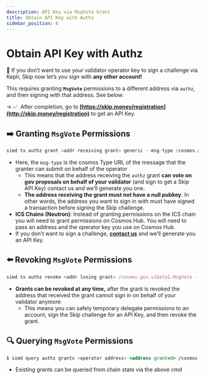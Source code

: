 ```yaml
---
description: API Key via MsgVote Grant
title: Obtain API Key with Authz
sidebar_position: 6
---
```


# Obtain API Key with Authz

🎉 If you don’t want to use your validator operator key to sign a challenge via Keplr, Skip now let’s you sign with <B>any other account!</B>

This requires granting **`MsgVote`** permissions to a different address via `authz`, and then signing with that address. See below.

→ ✅  After completion, go to **[https://skip.money/registration](http://skip.money/registration)** to get an API Key.

## ➡️ Granting `MsgVote` Permissions

```jsx
simd tx authz grant <addr receiving grant> generic --msg-type /cosmos.gov.v1beta1.MsgVote --from <operator key>
```

- Here, the `msg-type` is the cosmos Type URL of the message that the granter can submit on behalf of the operator
  - This means that the address receiving the `authz` grant **can vote on gov proposals on behalf of your validator** (and sign to get a Skip API Key) contact us and we’ll generate you one.
  - **The address receiving the grant must not have a null pubkey**. In other words, the address you want to sign in with must have signed a transaction before signing the Skip challenge.
- **ICS Chains (Neutron)**: Instead of granting permissions on the ICS chain you will need to grant permissions on Cosmos Hub. You will need to pass an address and the operator key you use on Cosmos Hub.
- If you don’t want to sign a challenge, **[contact us](https://skip.money/contact)** and we’ll generate you an API Key.

## ⬅️ Revoking `MsgVote` Permissions

```jsx
simd tx authz revoke <addr losing grant> /cosmos.gov.v1beta1.MsgVote --from <operator key>
```

- **Grants can be revoked at any time,** after the grant is revoked the address that received the grant cannot sign in on behalf of your validator anymore
  - This means you can safely temporary delegate permissions to an account, sign the Skip challenge for an API Key, and then revoke the grant.

## 🔍 Querying `MsgVote` Permissions

```jsx
$ simd query authz grants <operator address> <address granted> /cosmos.gov.v1beta1.MsgVote
```

- Existing grants can be queried from chain state via the above cmd
